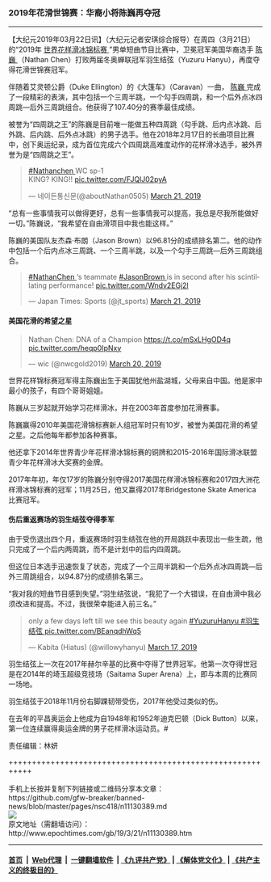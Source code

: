 ### 2019年花滑世锦赛：华裔小将陈巍再夺冠
------------------------

<p>
 【大纪元2019年03月22日讯】（大纪元记者安琪综合报导）在周四（3月21日）的“2019年
 <a href="http://www.epochtimes.com/gb/tag/%E4%B8%96%E7%95%8C%E8%8A%B1%E6%A0%B7%E6%BB%91%E5%86%B0%E9%94%A6%E6%A0%87%E8%B5%9B.html">
  世界花样滑冰锦标赛
 </a>
 ”男单短曲节目比赛中，卫冕冠军美国华裔选手
 <a href="http://www.epochtimes.com/gb/tag/%E9%99%88%E5%B7%8D.html">
  陈巍
 </a>
 （Nathan Chen）打败两届冬奥蝉联冠军羽生结弦（Yuzuru Hanyu），再度夺得花滑世锦赛冠军。
</p>
<p>
 伴随着艾灵顿公爵（Duke Ellington）的《大篷车》（Caravan）一曲，
 <a href="http://www.epochtimes.com/gb/tag/%E9%99%88%E5%B7%8D.html">
  陈巍
 </a>
 完成了一段精彩的表演，其中包括一个三周半跳，一个勾手四周跳，和一个后外点冰四周跳—后外三周跳组合。他获得了107.40分的赛季最佳成绩。
</p>
<p>
 被誉为“四周跳之王”的陈巍是目前唯一能做五种四周跳（勾手跳、后内点冰跳、后外跳、后内跳、后外点冰跳）的男子选手。他在2018年2月17日的长曲项目比赛中，创下奥运纪录，成为首位完成六个四周跳高难度动作的花样滑冰选手，被外界誉为是“四周跳之王”。
</p>
<p>
</p>
<blockquote class="twitter-tweet" data-lang="en">
 <p dir="ltr" lang="en">
  <a href="https://twitter.com/hashtag/Nathanchen?src=hash&amp;ref_src=twsrc%5Etfw">
   #Nathanchen
  </a>
  WC sp-1
  <br/>
  KING? KING!!
  <a href="https://t.co/FJQlJ02pyA">
   pic.twitter.com/FJQlJ02pyA
  </a>
 </p>
 <p>
  — 네이든통신문(@aboutNathan0505)
  <a href="https://twitter.com/aboutNathan0505/status/1108702004736483328?ref_src=twsrc%5Etfw">
   March 21, 2019
  </a>
 </p>
</blockquote>
<p>
 <p>
  “总有一些事情我可以做得更好，总有一些事情我可以提高，我总是尽我所能做好一切。”陈巍说，“我希望在自由滑项目中我也能这样。”
 </p>
 <p>
  陈巍的美国队友杰森·布朗（Jason Brown）以96.81分的成绩排名第二。他的动作中包括一个后内点冰三周跳、一个三周半跳，以及一个勾手三周跳—后外三周跳组合。
 </p>
</p>
<p>
</p>
<blockquote class="twitter-tweet" data-lang="en">
 <p dir="ltr" lang="en">
  <a href="https://twitter.com/hashtag/NathanChen?src=hash&amp;ref_src=twsrc%5Etfw">
   #NathanChen
  </a>
  ‘s teammate
  <a href="https://twitter.com/hashtag/JasonBrown?src=hash&amp;ref_src=twsrc%5Etfw">
   #JasonBrown
  </a>
  is in second after his scintillating performance!
  <a href="https://t.co/Wndv2EGj2l">
   pic.twitter.com/Wndv2EGj2l
  </a>
 </p>
 <p>
  — Japan Times: Sports (@jt_sports)
  <a href="https://twitter.com/jt_sports/status/1108705256194473985?ref_src=twsrc%5Etfw">
   March 21, 2019
  </a>
 </p>
</blockquote>
<p>
 <h4>
  美国花滑的希望之星
 </h4>
</p>
<p>
</p>
<blockquote class="twitter-tweet" data-lang="en">
 <p dir="ltr" lang="en">
  Nathan Chen: DNA of a Champion
  <a href="https://t.co/mSxLHgOD4q">
   https://t.co/mSxLHgOD4q
  </a>
  <a href="https://t.co/heqp0IpNxy">
   pic.twitter.com/heqp0IpNxy
  </a>
 </p>
 <p>
  — wic (@nwcgold2019)
  <a href="https://twitter.com/nwcgold2019/status/1108497193139228672?ref_src=twsrc%5Etfw">
   March 20, 2019
  </a>
 </p>
</blockquote>
<p>
 <p>
  世界花样锦标赛冠军得主陈巍出生于美国犹他州盐湖城，父母来自中国。他是家中最小的孩子，有四个哥哥姐姐。
 </p>
 <p>
  陈巍从三岁起就开始学习花样滑冰，并在2003年首度参加花滑赛事。
 </p>
 <p>
  陈巍赢得2010年美国花滑锦标赛新人组冠军时只有10岁，被誉为美国花滑的希望之星。之后他每年都参加各种赛事。
 </p>
 <p>
  他还拿下2014年世界青少年花样滑冰锦标赛的铜牌和2015-2016年国际滑冰联盟青少年花样滑冰大奖赛的金牌。
 </p>
 <p>
  2017年年初，年仅17岁的陈巍分别夺得2017美国花样滑冰锦标赛和2017四大洲花样滑冰锦标赛的冠军；11月25日，他又赢得2017年Bridgestone Skate America比赛冠军。
 </p>
 <h4>
  伤后重返赛场的羽生结弦夺得季军
 </h4>
 <p>
  由于受伤退出四个月，重返赛场时羽生结弦在他的开局跳跃中表现出一些生疏，他只完成了一个后内两周跳，而不是计划中的后内四周跳。
 </p>
 <p>
  但这位日本选手迅速恢复了状态，完成了一个三周半跳和一个后外点冰四周跳—后外三周跳组合，以94.87分的成绩排名第三。
 </p>
 <p>
  “我对我的短曲节目感到失望。”羽生结弦说，“我犯了一个大错误，在自由滑中我必须改进和提高。不过，我很荣幸能进入前三名。”
 </p>
</p>
<p>
</p>
<blockquote class="twitter-tweet" data-lang="en">
 <p dir="ltr" lang="en">
  only a few days left till we see this beauty again
  <a href="https://twitter.com/hashtag/YuzuruHanyu?src=hash&amp;ref_src=twsrc%5Etfw">
   #YuzuruHanyu
  </a>
  <a href="https://twitter.com/hashtag/%E7%BE%BD%E7%94%9F%E7%B5%90%E5%BC%A6?src=hash&amp;ref_src=twsrc%5Etfw">
   #羽生结弦
  </a>
  <a href="https://t.co/BEanqdhWq5">
   pic.twitter.com/BEanqdhWq5
  </a>
 </p>
 <p>
  — Kabita (Hiatus) (@willowyhanyu)
  <a href="https://twitter.com/willowyhanyu/status/1107145078399819777?ref_src=twsrc%5Etfw">
   March 17, 2019
  </a>
 </p>
</blockquote>
<p>
 <p>
  羽生结弦上一次在2017年赫尔辛基的比赛中夺得了世界冠军。他第一次夺得世冠是在2014年的埼玉超级竞技场（Saitama Super Arena）上，即与本周的比赛同一场地。
 </p>
 <p>
  羽生结弦于2018年11月份右脚踝韧带受伤，2017年他受过类似的伤。
 </p>
 <p>
  在去年的平昌奥运会上他成为自1948年和1952年迪克巴顿（Dick Button）以来，第一位连续赢得奥运金牌的男子花样滑冰运动员。#
 </p>
 <p>
  责任编辑：林妍
 </p>
</p>
+++++++++++++++++++++++++++++++++++++++++++++++++++++++++++<br/><br/>
手机上长按并复制下列链接或二维码分享本文章：<br/>
https://github.com/gfw-breaker/banned-news/blob/master/pages/nsc418/n11130389.md <br/>
<a href='https://github.com/gfw-breaker/banned-news/blob/master/pages/nsc418/n11130389.md'><img src='https://github.com/gfw-breaker/banned-news/blob/master/pages/nsc418/n11130389.md.png'/></a> <br/>
原文地址（需翻墙访问）：http://www.epochtimes.com/gb/19/3/21/n11130389.htm


------------------------
#### [首页](https://github.com/gfw-breaker/banned-news/blob/master/README.md) &nbsp;|&nbsp; [Web代理](https://github.com/labour-camp/helloworld) &nbsp;|&nbsp; [一键翻墙软件](https://github.com/gfw-breaker/nogfw/blob/master/README.md) &nbsp;| [《九评共产党》](https://github.com/gfw-breaker/9ping.md/blob/master/README.md#九评之一评共产党是什么) | [《解体党文化》](https://github.com/gfw-breaker/jtdwh.md/blob/master/README.md) | [《共产主义的终极目的》](https://github.com/gfw-breaker/gczydzjmd.md/blob/master/README.md)

